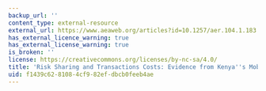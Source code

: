 ```yaml
---
backup_url: ''
content_type: external-resource
external_url: https://www.aeaweb.org/articles?id=10.1257/aer.104.1.183
has_external_licence_warning: true
has_external_license_warning: true
is_broken: ''
license: https://creativecommons.org/licenses/by-nc-sa/4.0/
title: 'Risk Sharing and Transactions Costs: Evidence from Kenya''s Mobile Money Revolution'
uid: f1439c62-8108-4cf9-82ef-dbcb0feeb4ae
---
```

